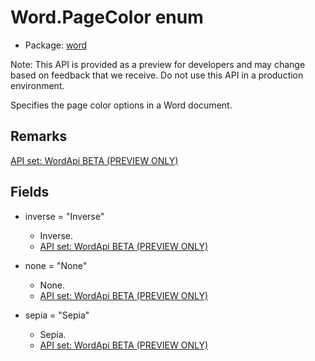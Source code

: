 # Word.PageColor enum

- Package: [word](/en-us/javascript/api/word)

Note: This API is provided as a preview for developers and may change based on feedback that we receive. Do not use this API in a production environment.

Specifies the page color options in a Word document.

## Remarks

[API set: WordApi BETA (PREVIEW ONLY)](/en-us/javascript/api/requirement-sets/word/word-api-requirement-sets)

## Fields

- inverse = "Inverse"
  - Inverse.
  - [API set: WordApi BETA (PREVIEW ONLY)](/en-us/javascript/api/requirement-sets/word/word-api-requirement-sets)

- none = "None"
  - None.
  - [API set: WordApi BETA (PREVIEW ONLY)](/en-us/javascript/api/requirement-sets/word/word-api-requirement-sets)

- sepia = "Sepia"
  - Sepia.
  - [API set: WordApi BETA (PREVIEW ONLY)](/en-us/javascript/api/requirement-sets/word/word-api-requirement-sets)
